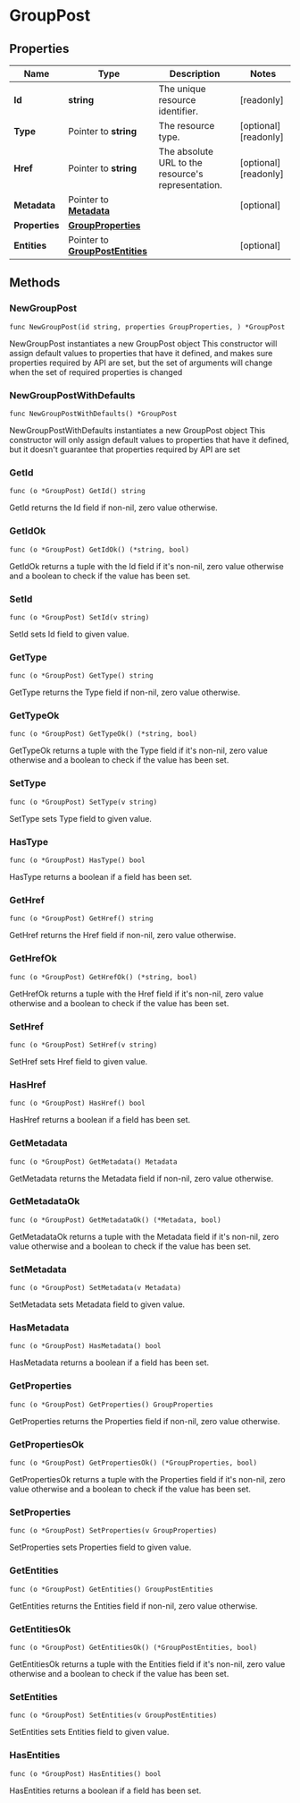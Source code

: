 # GroupPost

## Properties

|Name | Type | Description | Notes|
|------------ | ------------- | ------------- | -------------|
|**Id** | **string** | The unique resource identifier. | [readonly] |
|**Type** | Pointer to **string** | The resource type. | [optional] [readonly] |
|**Href** | Pointer to **string** | The absolute URL to the resource&#39;s representation. | [optional] [readonly] |
|**Metadata** | Pointer to [**Metadata**](Metadata.md) |  | [optional] |
|**Properties** | [**GroupProperties**](GroupProperties.md) |  | |
|**Entities** | Pointer to [**GroupPostEntities**](GroupPostEntities.md) |  | [optional] |

## Methods

### NewGroupPost

`func NewGroupPost(id string, properties GroupProperties, ) *GroupPost`

NewGroupPost instantiates a new GroupPost object
This constructor will assign default values to properties that have it defined,
and makes sure properties required by API are set, but the set of arguments
will change when the set of required properties is changed

### NewGroupPostWithDefaults

`func NewGroupPostWithDefaults() *GroupPost`

NewGroupPostWithDefaults instantiates a new GroupPost object
This constructor will only assign default values to properties that have it defined,
but it doesn't guarantee that properties required by API are set

### GetId

`func (o *GroupPost) GetId() string`

GetId returns the Id field if non-nil, zero value otherwise.

### GetIdOk

`func (o *GroupPost) GetIdOk() (*string, bool)`

GetIdOk returns a tuple with the Id field if it's non-nil, zero value otherwise
and a boolean to check if the value has been set.

### SetId

`func (o *GroupPost) SetId(v string)`

SetId sets Id field to given value.


### GetType

`func (o *GroupPost) GetType() string`

GetType returns the Type field if non-nil, zero value otherwise.

### GetTypeOk

`func (o *GroupPost) GetTypeOk() (*string, bool)`

GetTypeOk returns a tuple with the Type field if it's non-nil, zero value otherwise
and a boolean to check if the value has been set.

### SetType

`func (o *GroupPost) SetType(v string)`

SetType sets Type field to given value.

### HasType

`func (o *GroupPost) HasType() bool`

HasType returns a boolean if a field has been set.

### GetHref

`func (o *GroupPost) GetHref() string`

GetHref returns the Href field if non-nil, zero value otherwise.

### GetHrefOk

`func (o *GroupPost) GetHrefOk() (*string, bool)`

GetHrefOk returns a tuple with the Href field if it's non-nil, zero value otherwise
and a boolean to check if the value has been set.

### SetHref

`func (o *GroupPost) SetHref(v string)`

SetHref sets Href field to given value.

### HasHref

`func (o *GroupPost) HasHref() bool`

HasHref returns a boolean if a field has been set.

### GetMetadata

`func (o *GroupPost) GetMetadata() Metadata`

GetMetadata returns the Metadata field if non-nil, zero value otherwise.

### GetMetadataOk

`func (o *GroupPost) GetMetadataOk() (*Metadata, bool)`

GetMetadataOk returns a tuple with the Metadata field if it's non-nil, zero value otherwise
and a boolean to check if the value has been set.

### SetMetadata

`func (o *GroupPost) SetMetadata(v Metadata)`

SetMetadata sets Metadata field to given value.

### HasMetadata

`func (o *GroupPost) HasMetadata() bool`

HasMetadata returns a boolean if a field has been set.

### GetProperties

`func (o *GroupPost) GetProperties() GroupProperties`

GetProperties returns the Properties field if non-nil, zero value otherwise.

### GetPropertiesOk

`func (o *GroupPost) GetPropertiesOk() (*GroupProperties, bool)`

GetPropertiesOk returns a tuple with the Properties field if it's non-nil, zero value otherwise
and a boolean to check if the value has been set.

### SetProperties

`func (o *GroupPost) SetProperties(v GroupProperties)`

SetProperties sets Properties field to given value.


### GetEntities

`func (o *GroupPost) GetEntities() GroupPostEntities`

GetEntities returns the Entities field if non-nil, zero value otherwise.

### GetEntitiesOk

`func (o *GroupPost) GetEntitiesOk() (*GroupPostEntities, bool)`

GetEntitiesOk returns a tuple with the Entities field if it's non-nil, zero value otherwise
and a boolean to check if the value has been set.

### SetEntities

`func (o *GroupPost) SetEntities(v GroupPostEntities)`

SetEntities sets Entities field to given value.

### HasEntities

`func (o *GroupPost) HasEntities() bool`

HasEntities returns a boolean if a field has been set.



